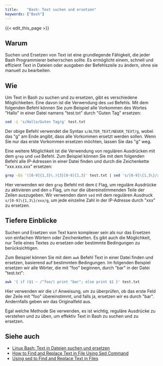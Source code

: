 ```yaml
---
title:    "Bash: Text suchen und ersetzen"
keywords: ["Bash"]
---
```


{{< edit_this_page >}}

## Warum

Suchen und Ersetzen von Text ist eine grundlegende Fähigkeit, die jeder Bash Programmierer beherrschen sollte. Es ermöglicht einem, schnell und effizient Text in Dateien oder ausgaben der Befehlszeile zu ändern, ohne sie manuell zu bearbeiten.

## Wie

Um Text in Bash zu suchen und zu ersetzen, gibt es verschiedene Möglichkeiten. Eine davon ist die Verwendung des `sed` Befehls. Mit dem folgenden Befehl können Sie zum Beispiel alle Vorkommen des Wortes "Hallo" in einer Datei namens "test.txt" durch "Guten Tag" ersetzen:

```Bash
sed -i 's/Hallo/Guten Tag/g' test.txt
```

Der obige Befehl verwendet die Syntax `s/ALTER_TEXT/NEUER_TEXT/g`, wobei das "g" am Ende angibt, dass alle Vorkommen ersetzt werden sollen. Wenn Sie nur das erste Vorkommen ersetzen möchten, lassen Sie das "g" weg.

Eine weitere Möglichkeit ist die Verwendung von regulären Ausdrücken mit dem `grep` und `sed` Befehl. Zum Beispiel können Sie mit dem folgenden Befehl alle IP-Adressen in einer Datei finden und durch die Zeichenkette "xxx.xxx.xxx" ersetzen:

```Bash
grep -Eo '([0-9]{1,3}\.){3}[0-9]{1,3}' test.txt | sed 's/[0-9]\{1,3\}/xxx/g'
```

Hier verwenden wir den `grep` Befehl mit dem `E` Flag, um reguläre Ausdrücke zu aktivieren und den `o` Flag, um nur die übereinstimmenden Teile der Zeilen auszugeben. Wir verwenden dann `sed` mit dem regulären Ausdruck `s/[0-9]\{1,3\}/xxx/g`, um jede einzelne Zahl in der IP-Adresse durch "xxx" zu ersetzen.

## Tiefere Einblicke

Suchen und Ersetzen von Text kann komplexer sein als nur das Ersetzen von einfachen Wörtern oder Zeichenketten. Es gibt auch die Möglichkeit, nur Teile eines Textes zu ersetzen oder bestimmte Bedingungen zu berücksichtigen.

Zum Beispiel können Sie mit dem `awk` Befehl Text in einer Datei finden und ersetzen, basierend auf bestimmten Bedingungen. Im folgenden Beispiel ersetzen wir alle Wörter, die mit "foo" beginnen, durch "bar" in der Datei "test.txt":

```Bash
awk '{ if ($1 ~ /^foo/) print "bar"; else print $1 }' test.txt
```

Hier verwenden wir die `if` Anweisung, um zu überprüfen, ob das erste Feld der Zeile mit "foo" übereinstimmt, und falls ja, ersetzen wir es durch "bar". Andernfalls geben wir das Originalfeld aus.

Egal welche Methode Sie verwenden, es ist wichtig, reguläre Ausdrücke zu verstehen und zu üben, um effektiv Text in Bash zu suchen und zu ersetzen.

## Siehe auch

- [Linux Bash: Text in Dateien suchen und ersetzen](https://www.unixmen.com/linux-bash-text-in-dateien-suchen-und-ersetzen/)
- [How to Find and Replace Text in File Using Sed Command](https://linuxize.com/post/how-to-find-and-replace-text-in-file-using-sed-command/)
- [Using sed to Find and Replace Text in Files](https://www.computerhope.com/unix/used.htm)